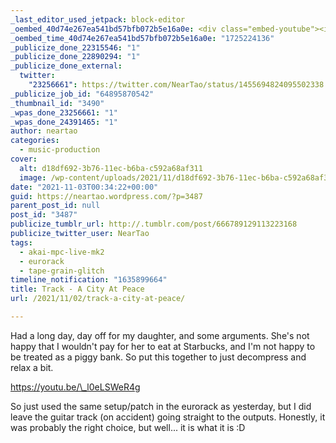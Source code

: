 ```yaml
---
_last_editor_used_jetpack: block-editor
_oembed_40d74e267ea541bd57bfb072b5e16a0e: <div class="embed-youtube"><iframe title="A City At Peace" width="750" height="422" src="https://www.youtube.com/embed/_l0eLSWeR4g?feature=oembed" frameborder="0" allow="accelerometer; autoplay; clipboard-write; encrypted-media; gyroscope; picture-in-picture; web-share" referrerpolicy="strict-origin-when-cross-origin" allowfullscreen></iframe></div>
_oembed_time_40d74e267ea541bd57bfb072b5e16a0e: "1725224136"
_publicize_done_22315546: "1"
_publicize_done_22890294: "1"
_publicize_done_external:
  twitter:
    "23256661": https://twitter.com/NearTao/status/1455694824095502338
_publicize_job_id: "64895870542"
_thumbnail_id: "3490"
_wpas_done_23256661: "1"
_wpas_done_24391465: "1"
author: neartao
categories:
  - music-production
cover:
  alt: d18df692-3b76-11ec-b6ba-c592a68af311
  image: /wp-content/uploads/2021/11/d18df692-3b76-11ec-b6ba-c592a68af311.png
date: "2021-11-03T00:34:22+00:00"
guid: https://neartao.wordpress.com/?p=3487
parent_post_id: null
post_id: "3487"
publicize_tumblr_url: http://.tumblr.com/post/666789129113223168
publicize_twitter_user: NearTao
tags:
  - akai-mpc-live-mk2
  - eurorack
  - tape-grain-glitch
timeline_notification: "1635899664"
title: Track - A City At Peace
url: /2021/11/02/track-a-city-at-peace/

---
```

Had a long day, day off for my daughter, and some arguments. She's not happy that I wouldn't pay for her to eat at Starbucks, and I'm not happy to be treated as a piggy bank. So put this together to just decompress and relax a bit.

https://youtu.be/\_l0eLSWeR4g

So just used the same setup/patch in the eurorack as yesterday, but I did leave the guitar track (on accident) going straight to the outputs. Honestly, it was probably the right choice, but well... it is what it is :D
